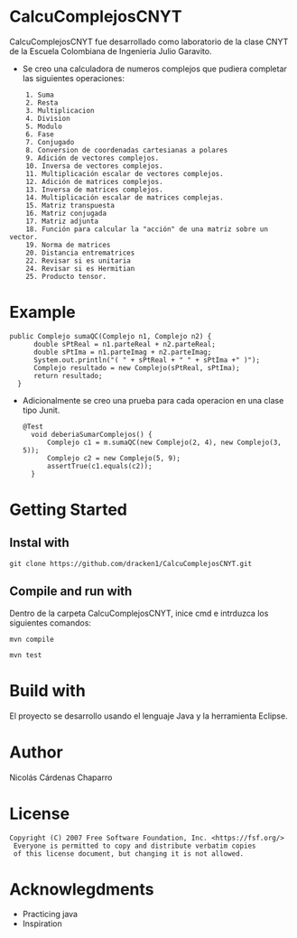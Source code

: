 # CalcuComplejosCNYT
  CalcuComplejosCNYT fue desarrollado como laboratorio de la clase CNYT de la Escuela Colombiana de Ingenieria Julio Garavito.

- Se creo una calculadora de numeros complejos que pudiera completar las siguientes operaciones:
````
	1. Suma
  	2. Resta
  	3. Multiplicacion
  	4. Division
  	5. Modulo
  	6. Fase
  	7. Conjugado
  	8. Conversion de coordenadas cartesianas a polares
  	9. Adición de vectores complejos.
  	10. Inversa de vectores complejos.
	11. Multiplicación escalar de vectores complejos.
	12. Adición de matrices complejos.
	13. Inversa de matrices complejos.
	14. Multiplicación escalar de matrices complejas.
	15. Matriz transpuesta
	16. Matriz conjugada
	17. Matriz adjunta
	18. Función para calcular la "acción" de una matriz sobre un vector.
	19. Norma de matrices
	20. Distancia entrematrices
	22. Revisar si es unitaria
	24. Revisar si es Hermitian
	25. Producto tensor.
````

# Example
  ```
  public Complejo sumaQC(Complejo n1, Complejo n2) {
		double sPtReal = n1.parteReal + n2.parteReal;
		double sPtIma = n1.parteImag + n2.parteImag;		
		System.out.println("( " + sPtReal + " " + sPtIma +" )");
		Complejo resultado = new Complejo(sPtReal, sPtIma);
		return resultado;
	}
  ```
  
- Adicionalmente se creo una prueba para cada operacion en una clase tipo Junit.
  ```
  @Test
	void deberiaSumarComplejos() {
		Complejo c1 = m.sumaQC(new Complejo(2, 4), new Complejo(3, 5));
		Complejo c2 = new Complejo(5, 9);		
		assertTrue(c1.equals(c2));
	}
  ```
  
# Getting Started
## Instal with

```
git clone https://github.com/dracken1/CalcuComplejosCNYT.git
```

## Compile and run with

Dentro de la carpeta CalcuComplejosCNYT, inice cmd e intrduzca los siguientes comandos:

```
mvn compile

mvn test
```

# Build with
El proyecto se desarrollo usando el lenguaje Java y la herramienta Eclipse.

# Author
Nicolás Cárdenas Chaparro

# License
````
Copyright (C) 2007 Free Software Foundation, Inc. <https://fsf.org/>
 Everyone is permitted to copy and distribute verbatim copies
 of this license document, but changing it is not allowed.
````

# Acknowlegdments
- Practicing java
- Inspiration
